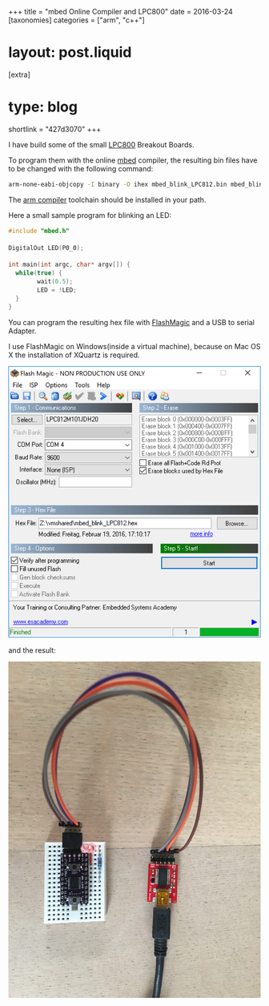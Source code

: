 +++
title = "mbed Online Compiler and LPC800"
date = 2016-03-24
[taxonomies]
categories = ["arm", "c++"]
# layout: post.liquid
[extra]
# type: blog
shortlink = "427d3070"
+++

I have build some of the small [LPC800](https://github.com/cpldcpu/LPC812breakout) Breakout
Boards.

To program them with the online [mbed](https://os.mbed.com) compiler,
the resulting bin files have to be changed with the following command:

```bash
arm-none-eabi-objcopy -I binary -O ihex mbed_blink_LPC812.bin mbed_blink_LPC812.hex
```

The [arm compiler](https://launchpad.net/gcc-arm-embedded) toolchain should be installed in your path.

<!-- more -->

Here a small sample program for blinking an LED:

```cpp
#include "mbed.h"

DigitalOut LED(P0_0);

int main(int argc, char* argv[]) {
  while(true) {
        wait(0.5);
        LED = !LED;
  }
}
```

You can program the resulting hex file with [FlashMagic](http://www.flashmagictool.com)
and a USB to serial Adapter.

I use FlashMagic on Windows(inside a virtual machine), because on Mac OS X the installation
of XQuartz is required.

![FlashMagic Screenshot](FlashMagic.png)

and the result:

![Blinking LPC812](LPC800_blink.jpg)
